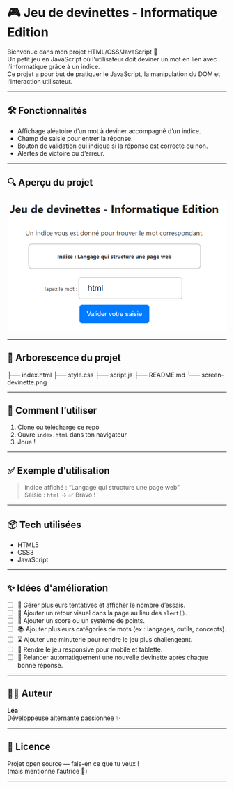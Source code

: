 # 🎮 Jeu de devinettes - Informatique Edition

Bienvenue dans mon projet HTML/CSS/JavaScript 🎉  
Un petit jeu en JavaScript où l'utilisateur doit deviner un mot en lien avec l'informatique grâce à un indice.  
Ce projet a pour but de pratiquer le JavaScript, la manipulation du DOM et l’interaction utilisateur.

---

## 🛠️ Fonctionnalités

- Affichage aléatoire d’un mot à deviner accompagné d’un indice.
- Champ de saisie pour entrer la réponse.
- Bouton de validation qui indique si la réponse est correcte ou non.
- Alertes de victoire ou d’erreur.

---

## 🔍 Aperçu du projet

![aperçu fiche perso](./screen-devinette.png)  

---

## 📁 Arborescence du projet

├── index.html
├── style.css
├── script.js
├── README.md
└── screen-devinette.png


---

## 🚀 Comment l’utiliser

1. Clone ou télécharge ce repo  
2. Ouvre `index.html` dans ton navigateur  
3. Joue ! 

---

## ✅ Exemple d’utilisation

> Indice affiché : “Langage qui structure une page web”  
> Saisie : `html` → ✅ Bravo !

---

## 📦 Tech utilisées

- HTML5
- CSS3
- JavaScript

---

## ✨ Idées d'amélioration

- [ ] 🧩 Gérer plusieurs tentatives et afficher le nombre d’essais.
- [ ] 💬 Ajouter un retour visuel dans la page au lieu des `alert()`.
- [ ] 🎯 Ajouter un score ou un système de points.
- [ ] 📚 Ajouter plusieurs catégories de mots (ex : langages, outils, concepts).
- [ ] ⌛ Ajouter une minuterie pour rendre le jeu plus challengeant.
- [ ] 📱 Rendre le jeu responsive pour mobile et tablette.
- [ ] 🔁 Relancer automatiquement une nouvelle devinette après chaque bonne réponse.

---

## 👩‍💻 Auteur

**Léa**  
Développeuse alternante passionnée ✨  

---

## 📄 Licence

Projet open source — fais-en ce que tu veux !  
(mais mentionne l’autrice 🌟)

---

